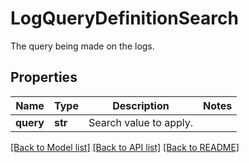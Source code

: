 # LogQueryDefinitionSearch

The query being made on the logs.

## Properties
Name | Type | Description | Notes
------------ | ------------- | ------------- | -------------
**query** | **str** | Search value to apply. | 

[[Back to Model list]](README.md#documentation-for-models) [[Back to API list]](README.md#documentation-for-api-endpoints) [[Back to README]](README.md)


